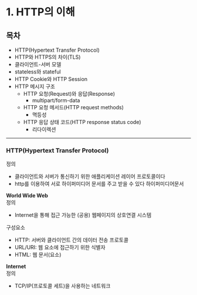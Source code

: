 # 1. HTTP의 이해

## 목차

- HTTP(Hypertext Transfer Protocol)
- HTTP와 HTTPS의 차이(TLS)
- 클라이언트-서버 모델
- stateless와 stateful
- HTTP Cookie와 HTTP Session
- HTTP 메시지 구조
  - HTTP 요청(Request)와 응답(Response)
    - multipart/form-data
  - HTTP 요청 메서드(HTTP request methods)
    - 멱등성
  - HTTP 응답 상태 코드(HTTP response status code)
    - 리다이렉션

---

### HTTP(Hypertext Transfer Protocol)

정의

- 클라이언트와 서버가 통신하기 위한 애플리케이션 레이어 프로토콜이다
- http를 이용하여 서로 하이퍼미디어 문서를 주고 받을 수 있다
  하이퍼미디어문서

**World Wide Web**  
정의

- Internet을 통해 접근 가능한 (공용) 웹페이지의 상호연결 시스템

구성요소

- HTTP: 서버와 클라이언트 간의 데이터 전송 프로토콜
- URL/URI: 웹 요소에 접근하기 위한 식별자
- HTML: 웹 문서(요소)

**Internet**  
정의

- TCP/IP(프로토콜 세트)을 사용하는 네트워크
